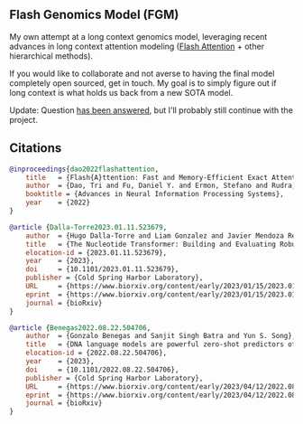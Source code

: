 ## Flash Genomics Model (FGM)

My own attempt at a long context genomics model, leveraging recent advances in long context attention modeling (<a href="https://arxiv.org/abs/2205.14135">Flash Attention</a> + other hierarchical methods).

If you would like to collaborate and not averse to having the final model completely open sourced, get in touch. My goal is to simply figure out if long context is what holds us back from a new SOTA model.

Update: Question <a href="https://huggingface.co/papers/2306.15794">has been answered</a>, but I'll probably still continue with the project.

## Citations

```bibtex
@inproceedings{dao2022flashattention,
    title   = {Flash{A}ttention: Fast and Memory-Efficient Exact Attention with {IO}-Awareness},
    author  = {Dao, Tri and Fu, Daniel Y. and Ermon, Stefano and Rudra, Atri and R{\'e}, Christopher},
    booktitle = {Advances in Neural Information Processing Systems},
    year    = {2022}
}
```

```bibtex
@article {Dalla-Torre2023.01.11.523679,
    author  = {Hugo Dalla-Torre and Liam Gonzalez and Javier Mendoza Revilla and Nicolas Lopez Carranza and Adam Henryk Grzywaczewski and Francesco Oteri and Christian Dallago and Evan Trop and Hassan Sirelkhatim and Guillaume Richard and Marcin Skwark and Karim Beguir and Marie Lopez and Thomas Pierrot},
    title   = {The Nucleotide Transformer: Building and Evaluating Robust Foundation Models for Human Genomics},
    elocation-id = {2023.01.11.523679},
    year    = {2023},
    doi     = {10.1101/2023.01.11.523679},
    publisher = {Cold Spring Harbor Laboratory},
    URL     = {https://www.biorxiv.org/content/early/2023/01/15/2023.01.11.523679},
    eprint  = {https://www.biorxiv.org/content/early/2023/01/15/2023.01.11.523679.full.pdf},
    journal = {bioRxiv}
}
```

```bibtex
@article {Benegas2022.08.22.504706,
    author  = {Gonzalo Benegas and Sanjit Singh Batra and Yun S. Song},
    title   = {DNA language models are powerful zero-shot predictors of genome-wide variant effects},
    elocation-id = {2022.08.22.504706},
    year    = {2023},
    doi     = {10.1101/2022.08.22.504706},
    publisher = {Cold Spring Harbor Laboratory},
    URL     = {https://www.biorxiv.org/content/early/2023/04/12/2022.08.22.504706},
    eprint  = {https://www.biorxiv.org/content/early/2023/04/12/2022.08.22.504706.full.pdf},
    journal = {bioRxiv}
}
```
